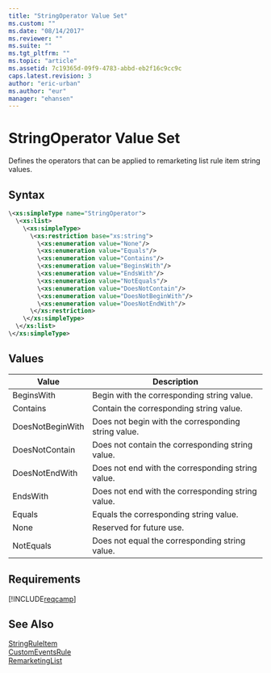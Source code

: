 ```yaml
---
title: "StringOperator Value Set"
ms.custom: ""
ms.date: "08/14/2017"
ms.reviewer: ""
ms.suite: ""
ms.tgt_pltfrm: ""
ms.topic: "article"
ms.assetid: 7c19365d-09f9-4783-abbd-eb2f16c9cc9c
caps.latest.revision: 3
author: "eric-urban"
ms.author: "eur"
manager: "ehansen"
---
```

# StringOperator Value Set
Defines the operators that can be applied to remarketing list rule item string values.

## Syntax

```xml
\<xs:simpleType name="StringOperator">
  \<xs:list>
    \<xs:simpleType>
      \<xs:restriction base="xs:string">
        \<xs:enumeration value="None"/>
        \<xs:enumeration value="Equals"/>
        \<xs:enumeration value="Contains"/>
        \<xs:enumeration value="BeginsWith"/>
        \<xs:enumeration value="EndsWith"/>
        \<xs:enumeration value="NotEquals"/>
        \<xs:enumeration value="DoesNotContain"/>
        \<xs:enumeration value="DoesNotBeginWith"/>
        \<xs:enumeration value="DoesNotEndWith"/>
      \</xs:restriction>
    \</xs:simpleType>
  \</xs:list>
\</xs:simpleType>
```

## Values

|Value|Description|
|---------|---------------|
|BeginsWith|Begin with the corresponding string value.|
|Contains|Contain the corresponding string value.|
|DoesNotBeginWith|Does not begin with the corresponding string value.|
|DoesNotContain|Does not contain the corresponding string value.|
|DoesNotEndWith|Does not end with the corresponding string value.|
|EndsWith|Does not end with the corresponding string value.|
|Equals|Equals the corresponding string value.|
|None|Reserved for future use.|
|NotEquals|Does not equal the corresponding string value.|

## Requirements
[!INCLUDE[reqcamp](../campaign-api/includes/reqcamp.md)]

## See Also
[StringRuleItem](../campaign-api/stringruleitem-data-object.md)  
[CustomEventsRule](../campaign-api/customeventsrule-data-object.md)  
[RemarketingList](../campaign-api/remarketinglist-data-object.md)  